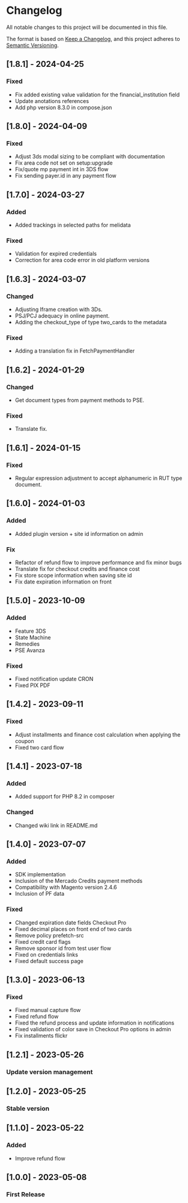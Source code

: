 # Changelog

All notable changes to this project will be documented in this file.

The format is based on [Keep a Changelog](https://keepachangelog.com/en/1.0.0/),
and this project adheres to [Semantic Versioning](https://semver.org/spec/v2.0.0.html).

## [1.8.1] - 2024-04-25
### Fixed
- Fix added existing value validation for the financial_institution field
- Update anotations references
- Add php version 8.3.0 in compose.json

## [1.8.0] - 2024-04-09
### Fixed
- Adjust 3ds modal sizing to be compliant with documentation
- Fix area code not set on setup:upgrade
- Fix/quote mp payment int in 3DS flow
- Fix sending payer.id in any payment flow

## [1.7.0] - 2024-03-27
### Added
- Added trackings in selected paths for melidata

### Fixed
- Validation for expired credentials
- Correction for area code error in old platform versions

## [1.6.3] - 2024-03-07
### Changed
- Adjusting Iframe creation with 3Ds.
- PSJ/PCJ adequacy in online payment.
- Adding the checkout_type of type two_cards to the metadata

### Fixed
- Adding a translation fix in FetchPaymentHandler

## [1.6.2] - 2024-01-29
### Changed
- Get document types from payment methods to PSE.

### Fixed
- Translate fix.

## [1.6.1] - 2024-01-15
### Fixed
- Regular expression adjustment to accept alphanumeric in RUT type document.

## [1.6.0] - 2024-01-03
### Added
- Added plugin version + site id information on admin

### Fix
- Refactor of refund flow to improve performance and fix minor bugs
- Translate fix for checkout credits and finance cost
- Fix store scope information when saving site id
- Fix date expiration information on front

## [1.5.0] - 2023-10-09
### Added
- Feature 3DS
- State Machine
- Remedies
- PSE Avanza
### Fixed
- Fixed notification update CRON
- Fixed PIX PDF

## [1.4.2] - 2023-09-11
### Fixed
- Adjust installments and finance cost calculation when applying the coupon
- Fixed two card flow


## [1.4.1] - 2023-07-18
### Added
- Added support for PHP 8.2 in composer

### Changed
- Changed wiki link in README.md

## [1.4.0] - 2023-07-07
### Added
- SDK implementation
- Inclusion of the Mercado Credits payment methods
- Compatibility with Magento version 2.4.6
- Inclusion of PF data

### Fixed
- Changed expiration date fields Checkout Pro
- Fixed decimal places on front end of two cards
- Remove policy prefetch-src
- Fixed credit card flags
- Remove sponsor id from test user flow
- Fixed on credentials links
- Fixed default success page

## [1.3.0] - 2023-06-13
### Fixed
- Fixed manual capture flow
- Fixed refund flow
- Fixed the refund process and update information in notifications
- Fixed validation of color save in Checkout Pro options in admin
- Fix installments flickr

## [1.2.1] - 2023-05-26
### Update version management

## [1.2.0] - 2023-05-25
### Stable version

## [1.1.0] - 2023-05-22
### Added
- Improve refund flow

## [1.0.0] - 2023-05-08
### First Release
